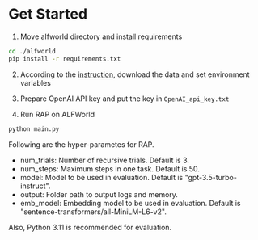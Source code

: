 # Get Started
1. Move alfworld directory and install requirements
```bash
cd ./alfworld
pip install -r requirements.txt
```

2. According to the [instruction](https://github.com/alfworld/alfworld?tab=readme-ov-file#quickstart), download the data and set environment variables 

3. Prepare OpenAI API key and put the key in ```OpenAI_api_key.txt```

4. Run RAP on ALFWorld
```bash
python main.py
```

Following are the hyper-parametes for RAP.

* num_trials: Number of recursive trials. Default is 3.
* num_steps: Maximum steps in one task. Default is 50.
* model: Model to be used in evaluation. Default is "gpt-3.5-turbo-instruct".
* output: Folder path to output logs and memory.
* emb_model: Embedding model to be used in evaluation. Default is "sentence-transformers/all-MiniLM-L6-v2".

Also, Python 3.11 is recommended for evaluation.